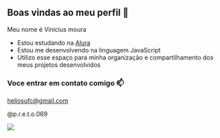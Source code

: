 ## Boas vindas ao meu perfil 💙

Meu nome é Vinicius moura

- Estou estudando na [Alura](https://www.alura.com.br)
- Estou me desenvolvendo na linguagem JavaScript
- Utilizo esse espaço para minha organização e compartilhamento dos meus projetos desenvolvidos

### Voce entrar em contato comigo 📫

heliosufc@gmail.com

@p.r.e.t.o.069

![](https://media.tenor.com/NOulE56LnIsAAAAj/bom-dia.gif)
